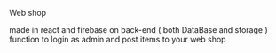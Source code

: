 Web shop

made in react and firebase on back-end ( both DataBase and storage )
function to login as admin and post items to your web shop
